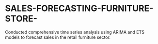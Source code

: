 # SALES-FORECASTING-FURNITURE-STORE-
Conducted comprehensive time series analysis using ARIMA and ETS models to forecast sales in the retail furniture sector.
